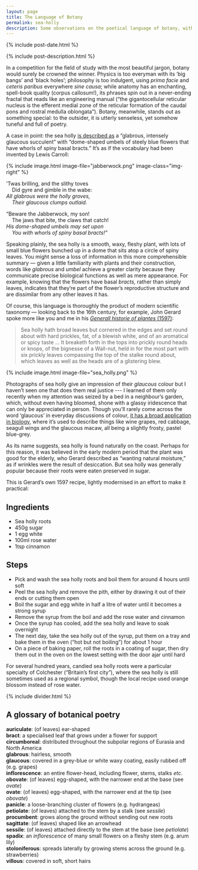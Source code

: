 ```yaml
---
layout: page
title: The Language of Botany
permalink: sea-holly
description: Some observations on the poetical language of botany, with a consideration of the striking appearance and utility of Eryngium, the sea holly
---
```

{% include post-date.html %}

{% include post-description.html %}

In a competition for the field of study with the most beautiful jargon, botany would surely be crowned the winner. Physics is too everyman with its ‘big bangs’ and ‘black holes’; philosophy is too indulgent, using _prima facie_ and _ceteris paribus_ everywhere _sine causa_; while anatomy has an enchanting, spell-book quality (corpus callosum!), its phrases spin out in a never-ending fractal that reads like an engineering manual (“the gigantocellular reticular nucleus is the efferent medial zone of the reticular formation of the caudal pons and rostral medulla oblongata”). Botany, meanwhile, stands out as something special: to the outsider, it is utterly senseless, yet somehow tuneful and full of poetry.

<!--more-->

A case in point: the sea holly [is described as](https://en.wikipedia.org/wiki/Eryngium) a “glabrous, intensely glaucous succulent” with “dome-shaped umbels of steely blue flowers that have whorls of spiny basal bracts.” It’s as if the vocabulary had been invented by Lewis Carroll:

{% include image.html image-file="jabberwock.png" image-class="img-right" %}

’Twas brilling, and the slithy toves<br />
&nbsp;&nbsp;&nbsp;&nbsp;Did gyre and gimble in the wabe:<br />
_All glabrous were the holly groves,<br />
&nbsp;&nbsp;&nbsp;&nbsp;Their glaucous clumps outlaid._

“Beware the Jabberwock, my son!<br />
&nbsp;&nbsp;&nbsp;&nbsp;The jaws that bite, the claws that catch!<br />
_His dome-shaped umbels may set upon<br />
&nbsp;&nbsp;&nbsp;&nbsp;You with whorls of spiny basal bracts!”_

Speaking plainly, the sea holly is a smooth, waxy, fleshy plant, with lots of small blue flowers bunched up in a dome that sits atop a circle of spiny leaves. You might sense a loss of information in this more comprehensible summary — given a little familiarity with plants and their construction, words like _glabrous_ and _umbel_ achieve a greater clarity because they communicate precise biological functions as well as mere appearance. For example, knowing that the flowers have basal _bracts,_ rather than simply leaves, indicates that they’re part of the flower’s reproductive structure and are dissimilar from any other leaves it has.

Of course, this language is thoroughly the product of modern scientific taxonomy — looking back to the 16th century, for example, John Gerard spoke more like you and me in his [*Generall historie of plantes* (1597)](https://archive.org/details/mobot31753000817749):

> Sea holly hath broad leaves but cornered in the edges and set round about with hard prickles, fat, of a blewish white, and of an aromatical or spicy taste … It breaketh forth in the tops into prickly round heads or knops, of the bignesse of a Wall-nut, held in for the most part with six prickly leaves compassing the top of the stalke round about, which leaves as well as the heads are of a glistering blew.

{% include image.html image-file="sea_holly.png" %}

Photographs of sea holly give an impression of their _glaucous_ colour but I haven’t seen one that does them real justice --- I learned of them only recently when my attention was seized by a bed in a neighbour’s garden, which, without even having bloomed, shone with a glassy iridescence that can only be appreciated in person. Though you’ll rarely come across the word ‘glaucous’ in everyday discussions of colour, [it has a broad application in biology](/colour-systems), where it’s used to describe things like wine grapes, red cabbage, seagull wings and the glaucous macaw, all being a slightly frosty, pastel blue-grey.

As its name suggests, sea holly is found naturally on the coast. Perhaps for this reason, it was believed in the early modern period that the plant was good for the elderly, who Gerard described as “wanting natural moisture,” as if wrinkles were the result of desiccation. But sea holly was generally popular because their roots were eaten preserved in sugar.

This is Gerard’s own 1597 recipe, lightly modernised in an effort to make it practical:

## Ingredients
- Sea holly roots
- 450g sugar
- 1 egg white
- 100ml rose water
- 1tsp cinnamon

## Steps
- Pick and wash the sea holly roots and boil them for around 4 hours until soft
- Peel the sea holly and remove the pith, either by drawing it out of their ends or cutting them open
- Boil the sugar and egg white in half a litre of water until it becomes a strong syrup
- Remove the syrup from the boil and add the rose water and cinnamon
- Once the syrup has cooled, add the sea holly and leave to soak overnight
- The next day, take the sea holly out of the syrup, put them on a tray and bake them in the oven (“hot but not boiling”) for about 1 hour
- On a piece of baking paper, roll the roots in a coating of sugar, then dry them out in the oven on the lowest setting with the door ajar until hard

For several hundred years, candied sea holly roots were a particular specialty of Colchester (“Britain’s first city”), where the sea holly is still sometimes used as a regional symbol, though the local recipe used orange blossom instead of rose water.

{% include divider.html %}

## A glossary of botanical poetry
**auriculate**: (of leaves) ear-shaped<br />
**bract**: a specialised leaf that grows under a flower for support<br />
**circumboreal**: distributed throughout the subpolar regions of Eurasia and North America<br />
**glabrous**: hairless, smooth<br />
**glaucous**: covered in a grey-blue or white waxy coating, easily rubbed off (e.g. grapes)<br />
**inflorescence**: an entire flower-head, including flower, stems, stalks _etc_.<br />
**obovate**: (of leaves) egg-shaped, with the narrower end at the base (see _ovate_)<br />
**ovate**: (of leaves) egg-shaped, with the narrower end at the tip (see _obovate_)<br />
**panicle**: a loose-branching cluster of flowers (e.g. hydrangeas)<br />
**petiolate**: (of leaves) attached to the stem by a stalk (see _sessile_)<br />
**procumbent**: grows along the ground without sending out new roots<br />
**sagittate**: (of leaves) shaped like an arrowhead<br />
**sessile**: (of leaves) attached directly to the stem at the base (see _petiolate_)<br />
**spadix**: an _inflorescence_ of many small flowers on a fleshy stem (e.g. arum lily)<br />
**stoloniferous**: spreads laterally by growing stems across the ground (e.g. strawberries)<br />
**villous**: covered in soft, short hairs<br />